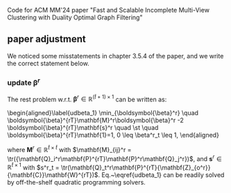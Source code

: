 Code for ACM MM'24 paper "Fast and Scalable Incomplete Multi-View Clustering with Duality Optimal Graph Filtering"

## paper adjustment 
We noticed some misstatements in chapter 3.5.4 of the paper, and we write the correct statement below. 

### update $\boldsymbol{\beta}^r$
The rest problem w.r.t. $\boldsymbol{\beta}^r \in \mathbb{R}^{(\bar{t}+1) \times 1}$ can be written as:

\begin{aligned}\label{udbeta_1}
	\min_{\boldsymbol{\beta}^r}  \quad \boldsymbol{\beta}^{rT}\mathbf{M}^r\boldsymbol{\beta}^r -2 \boldsymbol{\beta}^{rT}\mathbf{s}^r \quad \st  \quad \boldsymbol{\beta}^{rT}\mathbf{1}=1, 0 \leq \beta^r_t \leq 1, 
\end{aligned}

where $\mathbf{M}^r \in \mathbb{R}^{\bar{t} \times \bar{t}}$ with $\mathbf{M}_{ij}^r = \tr({\mathbf{Q}_i^r\mathbf{P}^{rT}\mathbf{P}^r\mathbf{Q}_j^r})$, and $\mathbf{s}^r \in \mathbb{R}^{\bar{t} \times 1}$ with $s^r_t = \tr(\mathbf{Q}_t^r\mathbf{P}^{rT}{\mathbf{Z}_{o^r}}{\mathbf{C}}\mathbf{W}^{rT})$. Eq.~\eqref{udbeta_1} can be readily solved by off-the-shelf quadratic programming solvers.
